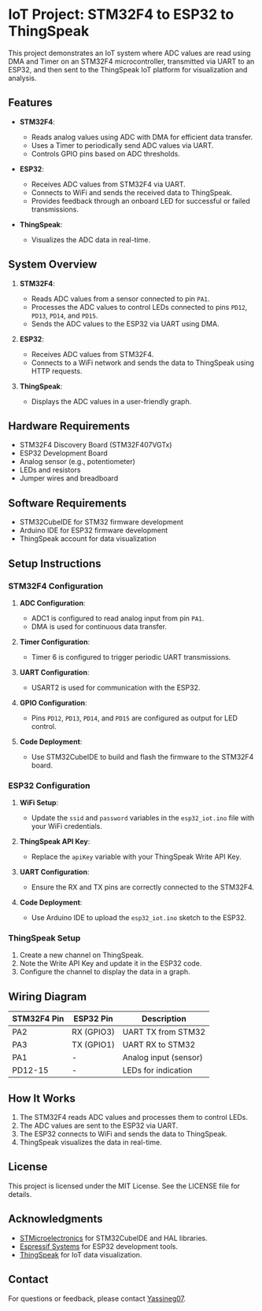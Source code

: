 # IoT Project: STM32F4 to ESP32 to ThingSpeak

This project demonstrates an IoT system where ADC values are read using DMA and Timer on an STM32F4 microcontroller, transmitted via UART to an ESP32, and then sent to the ThingSpeak IoT platform for visualization and analysis.

## Features

- **STM32F4**:
  - Reads analog values using ADC with DMA for efficient data transfer.
  - Uses a Timer to periodically send ADC values via UART.
  - Controls GPIO pins based on ADC thresholds.

- **ESP32**:
  - Receives ADC values from STM32F4 via UART.
  - Connects to WiFi and sends the received data to ThingSpeak.
  - Provides feedback through an onboard LED for successful or failed transmissions.

- **ThingSpeak**:
  - Visualizes the ADC data in real-time.

## System Overview

1. **STM32F4**:
   - Reads ADC values from a sensor connected to pin `PA1`.
   - Processes the ADC values to control LEDs connected to pins `PD12`, `PD13`, `PD14`, and `PD15`.
   - Sends the ADC values to the ESP32 via UART using DMA.

2. **ESP32**:
   - Receives ADC values from STM32F4.
   - Connects to a WiFi network and sends the data to ThingSpeak using HTTP requests.

3. **ThingSpeak**:
   - Displays the ADC values in a user-friendly graph.

## Hardware Requirements

- STM32F4 Discovery Board (STM32F407VGTx)
- ESP32 Development Board
- Analog sensor (e.g., potentiometer)
- LEDs and resistors
- Jumper wires and breadboard

## Software Requirements

- STM32CubeIDE for STM32 firmware development
- Arduino IDE for ESP32 firmware development
- ThingSpeak account for data visualization

## Setup Instructions

### STM32F4 Configuration

1. **ADC Configuration**:
   - ADC1 is configured to read analog input from pin `PA1`.
   - DMA is used for continuous data transfer.

2. **Timer Configuration**:
   - Timer 6 is configured to trigger periodic UART transmissions.

3. **UART Configuration**:
   - USART2 is used for communication with the ESP32.

4. **GPIO Configuration**:
   - Pins `PD12`, `PD13`, `PD14`, and `PD15` are configured as output for LED control.

5. **Code Deployment**:
   - Use STM32CubeIDE to build and flash the firmware to the STM32F4 board.

### ESP32 Configuration

1. **WiFi Setup**:
   - Update the `ssid` and `password` variables in the `esp32_iot.ino` file with your WiFi credentials.

2. **ThingSpeak API Key**:
   - Replace the `apiKey` variable with your ThingSpeak Write API Key.

3. **UART Configuration**:
   - Ensure the RX and TX pins are correctly connected to the STM32F4.

4. **Code Deployment**:
   - Use Arduino IDE to upload the `esp32_iot.ino` sketch to the ESP32.

### ThingSpeak Setup

1. Create a new channel on ThingSpeak.
2. Note the Write API Key and update it in the ESP32 code.
3. Configure the channel to display the data in a graph.

## Wiring Diagram

| STM32F4 Pin | ESP32 Pin | Description          |
|-------------|-----------|----------------------|
| PA2         | RX (GPIO3)| UART TX from STM32   |
| PA3         | TX (GPIO1)| UART RX to STM32     |
| PA1         | -         | Analog input (sensor)|
| PD12-15     | -         | LEDs for indication  |

## How It Works

1. The STM32F4 reads ADC values and processes them to control LEDs.
2. The ADC values are sent to the ESP32 via UART.
3. The ESP32 connects to WiFi and sends the data to ThingSpeak.
4. ThingSpeak visualizes the data in real-time.


## License

This project is licensed under the MIT License. See the LICENSE file for details.

## Acknowledgments

- [STMicroelectronics](https://www.st.com) for STM32CubeIDE and HAL libraries.
- [Espressif Systems](https://www.espressif.com) for ESP32 development tools.
- [ThingSpeak](https://thingspeak.com) for IoT data visualization.

## Contact

For questions or feedback, please contact [Yassineg07](mailto:gharbiyasine040@gmail.com).
